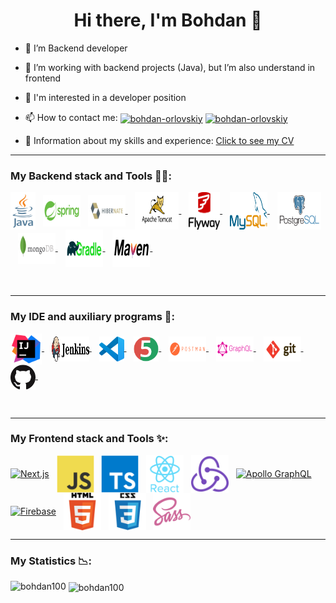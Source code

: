 <h1 align="center">Hi there, I'm Bohdan 👋</h1>

- 🌱 I’m Backend developer
- 🔭 I’m working with backend projects (Java), but I’m also understand in frontend 
- 👯 I'm interested in a developer position

- 📫 How to contact me: <a target="_blank" rel="noopener noreferrer" href="https://www.t.me/Bogdan_info"><img align="center" src="https://www.vectorlogo.zone/logos/telegram/telegram-icon.svg" alt="bohdan-orlovskiy" height="30" width="30" /></a>
  <a target="_blank" rel="noopener noreferrer" href="https://www.linkedin.com/in/bohdan-orlovskiy/"><img align="center" src="https://www.vectorlogo.zone/logos/linkedin/linkedin-tile.svg" alt="bohdan-orlovskiy" height="30" width="30" /></a>

- 📄 Information about my skills and experience: <a target="blank" rel="noopener noreferrer" href="https://portfolio-bohdan100.vercel.app/">Сlick to see my CV</a>
---
<h3 align="left">My Backend stack and Tools 👨‍💻:</h3>

<p align="left">
 <!-- Java -->
  <a target="_blank" rel="noopener noreferrer" href="https://docs.oracle.com/en/java/">
    <img align="center" alt="Java" src="icons-svg/backend/java-vertical.svg" height="60" width="40"/></a>&nbsp;&nbsp;
  <!-- Spring Boot -->
  <a target="_blank" rel="noopener noreferrer" href="https://docs.spring.io/spring-boot/index.html">
    <img align="center" alt="Spring Boot" src="icons-svg/backend/springio-title.svg" height="50" width="60"/></a>&nbsp;&nbsp;
  <!-- Hibernate -->
  <a target="_blank" rel="noopener noreferrer" href="https://hibernate.org">
    <img align="center" alt="Hibernate" src="icons-svg/backend/hibernate-title.svg" height="50" width="60"/>
  </a>&nbsp;&nbsp;
  <!-- Tomcat, Servlets -->
  <a target="_blank" rel="noopener noreferrer" href="http://tomcat.apache.org/">
    <img align="center" alt="Apache Tomcat" src="icons-svg/backend/tomcat-title.svg" height="60" width="70"/>
  </a>&nbsp;&nbsp;
  <!-- Flyway -->
  <a target="_blank" rel="noopener noreferrer" href="https://documentation.red-gate.com/flyway">
    <img align="center" alt="Flyway" src="icons-svg/backend/flyway-icon.svg" height="60" width="50"/>
  </a>&nbsp;&nbsp;
  <!-- MySQL -->
  <a target="_blank" rel="noopener noreferrer" href="https://dev.mysql.com/doc/">
    <img align="center" alt="MySQL" src="icons-svg/backend/mysql-official-title.svg" height="60" width="60"/>
  </a>&nbsp;&nbsp;
  <!-- PostgreSQL -->
  <a target="_blank" rel="noopener noreferrer" href="https://www.postgresql.org">
    <img align="center" alt="PostgreSQL" src="icons-svg/backend/postgresql-vertical.svg" height="60" width="70"/>
  </a>&nbsp;&nbsp;
  <!-- MongoDB -->
  <a target="_blank" rel="noopener noreferrer" href="https://www.mongodb.com/">
    <img align="center" alt="MongoDB" src="icons-svg/backend/mongodb-title.svg" height="50" width="60"/>
  </a>&nbsp;&nbsp;
  <!-- Gradle -->
  <a target="_blank" rel="noopener noreferrer" href="https://gradle.org">
    <img align="center" alt="Gradle" src="icons-svg/backend/gradle-title.svg" height="60" width="60"/>
  </a>&nbsp;&nbsp;
  <!-- Maven -->
  <a target="_blank" rel="noopener noreferrer" href="https://maven.apache.org">
    <img align="center" alt="Maven" src="icons-svg/backend/maven-title.svg" height="60" width="60"/>
  </a>&nbsp;&nbsp;
</p>&nbsp;&nbsp;

---
<h3 align="left">My IDE and auxiliary programs 🔨:</h3>
<p align="left">
  <!-- IntelliJ IDEA -->
  <a target="_blank" rel="noopener noreferrer" href="https://www.jetbrains.com/idea/">
    <img align="center" alt="IntelliJ IDEA" src="icons-svg/additional-programs-ide/IntelliJ IDEA.svg" height="50" width="50"/>
  </a>&nbsp;&nbsp;
  <!-- Jenkins, CI/CD -->
  <a target="_blank" rel="noopener noreferrer" href="https://www.jenkins.io/doc/">
    <img align="center" alt="Jenkins" src="icons-svg/additional-programs-ide/jenkins-official-title.svg" height="40" width="60"/>
  </a>&nbsp;&nbsp;
  <!-- VS Code -->
  <a target="_blank" rel="noopener noreferrer" href="https://code.visualstudio.com/">
    <img align="center" alt="Visual Studio Code" src="icons-svg/additional-programs-ide/VS Code.svg" height="40" width="40"/>
  </a>&nbsp;&nbsp;
  <!-- JUnit -->
  <a target="_blank" rel="noopener noreferrer" href="https://junit.org/junit5/">
    <img align="center" alt="JUnit" src="icons-svg/additional-programs-ide/JUnit.svg" height="40" width="40"/>
  </a>&nbsp;&nbsp;
  <!-- Postman -->
  <a target="_blank" rel="noopener noreferrer" href="https://learning.postman.com/docs/introduction/overview/"><img align="center" alt="Postman" src="icons-svg/additional-programs-ide/postman-title.svg" height="40" width="60">
  </a>&nbsp;&nbsp;
  <!-- GraphQL -->
  <a target="_blank" rel="noopener noreferrer" href="https://graphql.org">
    <img align="center" alt="GraphQL" src="icons-svg/additional-programs-ide/graphql-title.svg" height="40" width="60"/>
  </a>&nbsp;&nbsp;
  <!-- Git -->
  <a target="_blank" rel="noopener noreferrer" href="https://git-scm.com/doc"><img align="center" alt="Git" src="icons-svg/additional-programs-ide/git-title.svg" height="40" width="60"/>
  </a>&nbsp;&nbsp;
  <!-- GitHub -->
  <a target="_blank" rel="noopener noreferrer" href="https://github.com">
    <img align="center" alt="GitHub" src="https://raw.githubusercontent.com/github/explore/78df643247d429f6cc873026c0622819ad797942/topics/github/github.png" height="40" width="40"/>
  </a>&nbsp;&nbsp;
</p>&nbsp;&nbsp;

---

<h3 align="left">My Frontend stack and Tools ✨:</h3> 

<p align="left">
<a target="_blank" rel="noopener noreferrer" href="https://nextjs.org/docs"><img align="center" alt="Next.js" src="https://encrypted-tbn0.gstatic.com/images?q=tbn:ANd9GcR2quKRX2nRdpil6la8wQNSyyPWo9rJ5PyAuA&usqp=CAU" height="" width=""></a>&nbsp;&nbsp; 
<a target="_blank" rel="noopener noreferrer" href="https://developer.mozilla.org/en-US/docs/Web/JavaScript"><img align="center" alt="JavaScript" src="https://raw.githubusercontent.com/devicons/devicon/master/icons/javascript/javascript-original.svg" height="60" width="60"/></a>&nbsp;&nbsp;
<a target="_blank" rel="noopener noreferrer" href="https://www.typescriptlang.org/"><img align="center" alt="TypeScript" src="https://raw.githubusercontent.com/devicons/devicon/master/icons/typescript/typescript-original.svg" height="60" width="60"/></a>&nbsp;&nbsp;
<a target="_blank" rel="noopener noreferrer" href="https://reactjs.org/"><img align="center" alt="React" src="https://raw.githubusercontent.com/devicons/devicon/master/icons/react/react-original-wordmark.svg" height="60" width="60"/></a>&nbsp;&nbsp;
<a target="_blank" rel="noopener noreferrer" href="https://redux.js.org"><img align="center" src="https://raw.githubusercontent.com/devicons/devicon/master/icons/redux/redux-original.svg" alt="Redux" height="60" width="60"/></a>&nbsp;&nbsp;
<a target="_blank" rel="noopener noreferrer" href="https://graphql.org"><img align="center" alt="Apollo GraphQL" src="https://www.vectorlogo.zone/logos/apollographql/apollographql-icon.svg" height="60" width="60"/></a>&nbsp;&nbsp;
<a target="_blank" rel="noopener noreferrer" href="https://firebase.google.com/"><img align="center" alt="Firebase" src="https://www.vectorlogo.zone/logos/firebase/firebase-icon.svg" height="60" width="60"/></a>&nbsp;&nbsp;
<a target="_blank" rel="noopener noreferrer" href="https://developer.mozilla.org/en-US/docs/Web/HTML"><img align="center" alt="HTML5" src="https://raw.githubusercontent.com/github/explore/80688e429a7d4ef2fca1e82350fe8e3517d3494d/topics/html/html.png" height="60" width="60"/></a>&nbsp;&nbsp;
<a target="_blank" rel="noopener noreferrer" href="https://developer.mozilla.org/en-US/docs/Web/CSS"><img align="center" alt="CSS3" src="https://raw.githubusercontent.com/github/explore/80688e429a7d4ef2fca1e82350fe8e3517d3494d/topics/css/css.png" height="60" width="60"/></a>&nbsp;&nbsp;
<a target="_blank" rel="noopener noreferrer" href="https://sass-lang.com/documentation/"><img align="center" alt="Sass" src="https://raw.githubusercontent.com/github/explore/80688e429a7d4ef2fca1e82350fe8e3517d3494d/topics/sass/sass.png" height="60" width="60"/></a>&nbsp;&nbsp;
</p>

---

<h3 align="left">My Statistics 📉:</h3>

<div>
<p><img align="left" src="https://github-readme-stats.vercel.app/api/top-langs?username=bohdan100&show_icons=true&locale=en&layout=compact" alt="bohdan100" /></p>

<p>&nbsp;<img align="center" src="https://github-readme-stats.vercel.app/api?username=bohdan100&show_icons=true&locale=en" alt="bohdan100" /></p>
</div>


<!-- JDBC -->
  <!-- <a target="_blank" rel="noopener noreferrer" href="https://docs.oracle.com/javase/8/docs/technotes/guides/jdbc/">
    <img align="center" alt="JDBC" src="icons-svg/backend/jdbc.png" height="60" width="60"/></a>&nbsp;&nbsp; -->